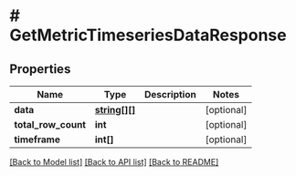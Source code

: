# # GetMetricTimeseriesDataResponse

## Properties

Name | Type | Description | Notes
------------ | ------------- | ------------- | -------------
**data** | [**string[][]**](array.md) |  | [optional]
**total_row_count** | **int** |  | [optional]
**timeframe** | **int[]** |  | [optional]

[[Back to Model list]](../../README.md#models) [[Back to API list]](../../README.md#endpoints) [[Back to README]](../../README.md)
